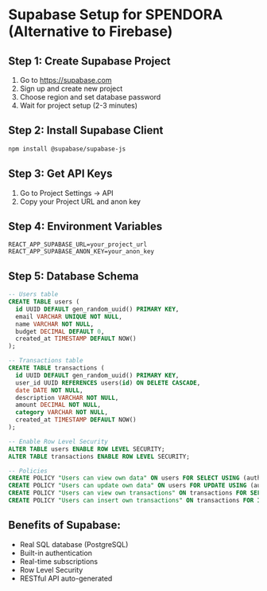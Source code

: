 # Supabase Setup for SPENDORA (Alternative to Firebase)

## Step 1: Create Supabase Project
1. Go to https://supabase.com
2. Sign up and create new project
3. Choose region and set database password
4. Wait for project setup (2-3 minutes)

## Step 2: Install Supabase Client
```bash
npm install @supabase/supabase-js
```

## Step 3: Get API Keys
1. Go to Project Settings → API
2. Copy your Project URL and anon key

## Step 4: Environment Variables
```env
REACT_APP_SUPABASE_URL=your_project_url
REACT_APP_SUPABASE_ANON_KEY=your_anon_key
```

## Step 5: Database Schema
```sql
-- Users table
CREATE TABLE users (
  id UUID DEFAULT gen_random_uuid() PRIMARY KEY,
  email VARCHAR UNIQUE NOT NULL,
  name VARCHAR NOT NULL,
  budget DECIMAL DEFAULT 0,
  created_at TIMESTAMP DEFAULT NOW()
);

-- Transactions table
CREATE TABLE transactions (
  id UUID DEFAULT gen_random_uuid() PRIMARY KEY,
  user_id UUID REFERENCES users(id) ON DELETE CASCADE,
  date DATE NOT NULL,
  description VARCHAR NOT NULL,
  amount DECIMAL NOT NULL,
  category VARCHAR NOT NULL,
  created_at TIMESTAMP DEFAULT NOW()
);

-- Enable Row Level Security
ALTER TABLE users ENABLE ROW LEVEL SECURITY;
ALTER TABLE transactions ENABLE ROW LEVEL SECURITY;

-- Policies
CREATE POLICY "Users can view own data" ON users FOR SELECT USING (auth.uid() = id);
CREATE POLICY "Users can update own data" ON users FOR UPDATE USING (auth.uid() = id);
CREATE POLICY "Users can view own transactions" ON transactions FOR SELECT USING (auth.uid() = user_id);
CREATE POLICY "Users can insert own transactions" ON transactions FOR INSERT WITH CHECK (auth.uid() = user_id);
```

## Benefits of Supabase:
- Real SQL database (PostgreSQL)
- Built-in authentication
- Real-time subscriptions
- Row Level Security
- RESTful API auto-generated
